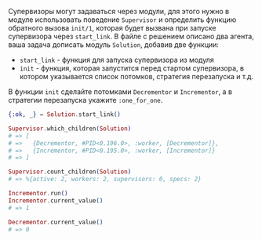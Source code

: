 
Супервизоры могут задаваться через модули, для этого нужно в модуле использовать поведение `Supervisor` и определить функцию обратного вызова `init/1`, которая будет вызвана при запуске супервизора через `start_link`. В файле с решением описано два агента, ваша задача дописать модуль `Solution`, добавив две функции:
- `start_link` - функция для запуска супервизора из модуля
- `init` - функция, которая запустится перед стартом супервизора, в котором указывается список потомков, стратегия перезапуска и т.д.

В функции `init` сделайте потомками `Decrementor` и `Incrementor`, а в стратегии перезапуска укажите `:one_for_one`.

```elixir
{:ok, _} = Solution.start_link()

Supervisor.which_children(Solution)
# => [
# =>   {Decrementor, #PID<0.196.0>, :worker, [Decrementor]},
# =>   {Incrementor, #PID<0.195.0>, :worker, [Incrementor]}
# => ]

Supervisor.count_children(Solution)
# => %{active: 2, workers: 2, supervisors: 0, specs: 2}

Incrementor.run()
Incrementor.current_value()
# => 1

Decrementor.current_value()
# => 0
```
